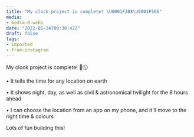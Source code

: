 ```yaml
---
title: "My clock project is complete! \U0001F308\U0001F566"
media:
- media-0.webp
date: "2022-01-24T09:30:42Z"
draft: false
tags:
- imported
- from-instagram
---
```

My clock project is complete\! 🌈🕦

• It tells the time for any location on earth

• It shows night, day, as well as civil & astronomical twilight for the 8 hours ahead

• I can choose the location from an app on my phone, and it'll move to the right time & colours



Lots of fun building this\!
